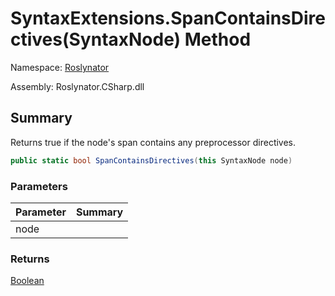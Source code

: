 # SyntaxExtensions\.SpanContainsDirectives\(SyntaxNode\) Method

Namespace: [Roslynator](../../README.md)

Assembly: Roslynator\.CSharp\.dll

## Summary

Returns true if the node's span contains any preprocessor directives\.

```csharp
public static bool SpanContainsDirectives(this SyntaxNode node)
```

### Parameters

| Parameter | Summary |
| --------- | ------- |
| node | |

### Returns

[Boolean](https://docs.microsoft.com/en-us/dotnet/api/system.boolean)


